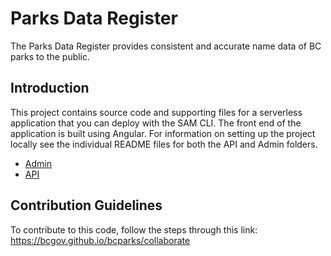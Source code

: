 # Parks Data Register 

The Parks Data Register provides consistent and accurate name data of BC parks to the public.

## Introduction

This project contains source code and supporting files for a serverless application that you can deploy with the SAM CLI. The front end of the application is built using Angular.
For information on setting up the project locally see the individual README files for both the API and Admin folders. 
* [Admin](https://github.com/bcgov/parks-data-register/blob/main/pdr-admin/README.md)
* [API](https://github.com/bcgov/parks-data-register/blob/main/pdr-api/README.md)

## Contribution Guidelines

To contribute to this code, follow the steps through this link: https://bcgov.github.io/bcparks/collaborate